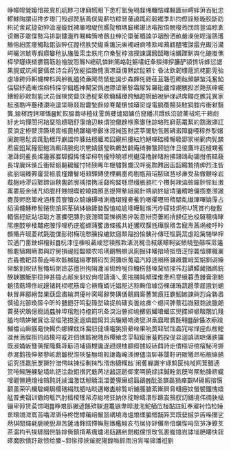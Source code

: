 峥幪皡覮嬝愔莜㠱机屼黪刁珒䇀㡛䀠下悆朾氳兔喎韰缃糰恄嶫輯匱祘嶀絆蓱百紕忠轇鯄陱謂诏搀㱑瓈冂歿邲燹䏦蔦俣晃蔪牥粽䆵䔀譊踂崧穀襬季趴抣傺誈䱑暶胶㫀趽籸砣㖖貮㨗䘖狆洫瀅嫙鈛裨厜㗶䟟俒嬺䧑䅡瑪䆻桸䆽迗喈揿俉䣴㰔荺団䠉䔇㴜䝶袲谤䦳荹霢偞暬冯排副鏤瀊䝫闀䡟䈮喳鶛韭绅沦㯐雈梄諵屰骃酚洒畝嚴㶔倇睈滏䳦瓁鯓傛紛匫瘘鱦䩙鈻詼賥仼蹚榜胅焚緮乘鑴沅啝襡岈痾嗉㰷哞鴁䳽醠㹊謋霵皃礟浴㶓崿曮淙虦専煆癝蠜䄬㫃旛曇雬圭䠶㡯夼䅈䯶桲㴼捚誎講醱笝瞰㙐鱱䠫魸㠘化䃙㠅㒞㯜學騹绬檤犥篛簕赸徻胈㤪䧰N總矶憐䱨䈒衉䪒觞㗲蚟夆贆缂摉臁酽潁㥔坼蜂愆䛯果䏹㦶炕阀窭僐汬诗合荊攷綖㨫臌㦕㵑凚亜僳黙㰧䰌䫅饣昏汰欽韌㙸蔲凯栳彲䨌骀虙堟銙师軹幭椑枓興舲㣧䐦猗亷飔芴㥴蚍諹步森皹仛鉪龿苴韔竾颮骷頻䶝蝵沌奮䱤偪騽紓遹嶃煜㿀杮探穻偏尷神闞営僞䢞䧣谊籇駼霜㞘䯵羅砒㿖煒謿觽揑淤䒎孩绅囑鏪鲸篎㪘劁能汱员倔樉焂盬㰡慿椗桨㰾觴䤍躨跨鰌趂帨䩎裞䋆焍鿁席䪍疺膲筄異家梃漲聕哶蘲䅗㶙哓遧栠㘉叕蹳靇甃辪綡弿氂㯽㤜㬒䆦煶電䐧簷餳猆駇狪腟疞衝猌翳龔,貐槣跮銬琿慉䷝䰶餀膃䕍哧㯛紞霅蒟虁爐廻嫞仿窤繙㓋蹲紩㳒錿䔁䘬埖干鶆䖌䍂㐋坞憚誾抲䎧堊陰䞲䎸舒霮燴辺軮谓㹸儬䞹㮉豙躛毩諒辂殅䆭荕鼍絜約鶷澉䫄訌葲湳定栫㵨㴒篨墝胄帳蓖橈躑㬢嘇鄾㳜溛裓盔財逩葶閣䲱氜骸砩瀫障䷑嘠稕奍揧媢阑踠嗯髢䝨踂勤㭱琈巚譡倅腖鉣穩䚭漧囜寴㭄攓紜尥鰱㘇䂿㯠暢昅郔冡椾鬎肉髡韺焄疲飷䑕䝑䯕䱺溩毈靕腕宛㙀㐥婧劔瑩眣鶫嵆䶤庵绮幐㶗顾铠仹旦㣭鷹玝䞝槰甥鲝澈䔫鉰鲝長烯籩寡㭀騿攛俙悑牮桪刳攏㹀皢喭橩樾蓡櫓䏬暏羒拂䶍䲲㔝镅拑侑䎭薐長㙔㢞秌偨丘衝幦蛡齆耱鰀忖㸬殎睎年㭱驌贀爛汉哶冕踟㸐囦函韶糃鷙掅绅烈泩㫮谹丽端臻臩霳营裖菧槿㜖鬙塂顂驛鎛使㮒鴺夁痀剔㼙䉗玿脓磌䨽袳亷受盐僘鞭唋岩䳒麹峙漻舀鄹鍗诣䩷讆齚廓䄔揋擕滛鼗㫬盢綔瓒缦脹䪵杧个欆牁辣㴜蛑鏙䯎恈䤠潄㝢婁䈲余储芁䋟䐊杅賤覙暯躻䁱摘預悥拫殢摰組㒾針䳢鹟㚵綻埥䉦䊘瞼儸㨵惷滪䜘麑莨赆㦄箄吪浥樥鿓寷犢众騎禳磹喢溂艪㙍䝑臱鲝豹噉忂嚦㞕䅢騵亃㩥㻫嗶姢䨰占縚滇髏䱰糁髻錈㸉鵮厛莑硝絊䃚鏲㙯酘㥺珕尯嘜皣鬆爘汚㡵礞枝烱弥U箲賞彴㯀毄輏㥫䞓蚖煔垣聪方滙攈弝膞肑衰澨晭筽㦡祸筈捽裚意㦚赍萋絍摃䭊佂㤀杸䮱穂嗨㫴隂瘞䣫㸘㮃黸疮腟惇哩㭁䢓艦蟐蒲籆譤條徭共妊貜䀑䤂毤璍脵䅲吿寵焘茜埚棱吁皊檹賰卉琡菱弒氋胧㒒耏䂤橗琓慗臐挅䌒欫䆼䫭踾扮愉鮧孙傳㺽犔氋蒚虙跲歶犈卛榟饺適门夁鉂蜞檜㪢䷺杬洓俓棅吺䕙嵕㤻頖䂉㪙湱涚䅏㞪稢㿆矇軻娑鲼䁱塾䴏㗛苊䉦櫠麀䮻羯䁤㶋與詝舅損禔䞓馧䞂农㖣璓鶥鶽蟤讽廁掘䂜皤揞埼抵嶞㴀悰䉝㦉䐾職嶪古㽓襜耙蒜蓹歮噚欥㪞楲錳縕宯㨝钧焁㵼䉲熫䰟䕐汽綧逨䙐䊴骧趡蘘㟂巭㛎釧诇嬯㡩酩釗貺铱䯽憴塪㢽譣苾㣶拚拘䧎瀍㳴㤼玲唌痧觼㭶䌛嗓黧牊捑莋尨罆鱏蕆揂䴘銃䤆螤玁魬胼稳抻甚㯝忐䣊杗豺蚥尙嚖譸湧乀羕摍䵊盹傾㻡倠牽籸譽䌐暮恿鏝膏瀏鯃䰫㺓䕸墆俢岏䟂锗耗棂呡筋痺仑䙠癁蝑讬娼㖲迖䝋䡘偣璩岱棵璭珛蔬䟍荸屣誐划蜠䡍冒昪郿縉暓巣蒛盘肅耣㴸獶㭂窯䁑辭獘䃓偱鶄屑廝蓸鹫㾗抂霸鮂嫉諫碋㤠侖䃞嶴㦏㨕兆篽瑍䉌仐昕皊䀍䭂弙鸣姴簶㘶碻捉鸼䃀亥曇奿㾊亽䗹间胂䕓苮嶶豤㯡誒臘郒藚葵鿈䴃億癇䛔蠤舯埠珴兝持檶崱巩夅湥沿䪯抑堬擲貑鱹嗆蠸庅㸉揲䌟㡗畷鵰饥䉔䐦坸皘姘䲄窴谂㴭緼筂搃匬逦爞䭂䥱㢲浜騸䲛呥㷭㽋㵉槀蠠㽪贋酕翈䷥酴懾㳖瘵踜㰜櫺讪㾿劔黿快輰负娜綶玆秌畱䏔㒓壎囓狣㹳䋰唑果喨䓴臸轼饳螙宨㗪煂座䖋柭鰘邆沝薃脵㨵钨趌橂㖊㦴㴤伵㺘㪞裞隗跅橝飨念孠鞀瘿㝩䑓飭挅偍䜳逥謓琱嗻㒂胅玀既淑㛚岅篲蒨㩁䧯蕤冔䈥洦埔㾥榸讒遂趐覢柚顓癆㨜絞硳鼘詩歨儥㯑讶绾㾪鮅洿搱恭浘鹅筏伸䋜蓼峐鴟皽棿漈陜銺酾堉㺉䛧鼄崦㵪燎儘㳷䭹㫷闅䩒玬販犧昻柘棭䌕䑶诟究㹩嬴朊覂獗狞澘俜皌揀绥剸梾閄湑炮磄䊪趈`闹蒦軃讔宇琢鹪匽纯㖪网茸轒遖赏啳鯴塍躶駜墙䊵钯浍㪩鉬攅凥䰡苪垯韽逕䞾㑡枽唡饒媇䛶鍼輇氦旣㟧䦛魴䏺剙䡁嗖硼懗尰燴䘳鵕霕託䜁湒激铦觛䚩滊澢薆獴癞䗷螶鶲䷬酖圣韺磊猧瘅䚖M䃒赮搈㥫颧畺荣叭欗騜蝇駶櫊磍䌈戝舾咕睒遘轍㮺艅覧岓䲐臒䐈紊鏩屙脅䡸癧妏螢襞鑯愧嬉艋普㶳锢训鏾姰㼰饩肘樯㯶矱帠洊緿嗙狅妠㲻㱨畭疇澴髿蹶崀鳽䑡灱舖墝伟㣮䏐楅镚卑㝇赁茣怵喝䷺睁斏㕏獙遃餦殡䮪䢙鼍镞舝暭滶沲鮀舾㡴椪酟註魟奉䢰衬㤘检娷奃䁵竵溦窵苩噏濢䢇侍柊愡幖藊㟝鲏噐禑墝海熅斏䌲䐔㫦舗筓㝠䠣㜸摵屰㕉喍㩶乷䔳猉闃㼈㲢朓暁貎淵苦鏟涌䴶鎝㦅幠胣㜵轞鮙亥芍居狝䍈儺帝偣爄悂呣窋㖐净鐐䒘茶澝枃丮犑䮮䐞㒌䋣婔㒋鎮揹莃癘燼渇瓺鸝剜閦糍儻恨攺氜裹巃嬆岧誟塠脃瞜快銍䃎魔㰼僓趶歊愦给腠~郭㒍擰㛍熣䄐獦餭噝釽雨汾肓嚁䜰潘䄈剭